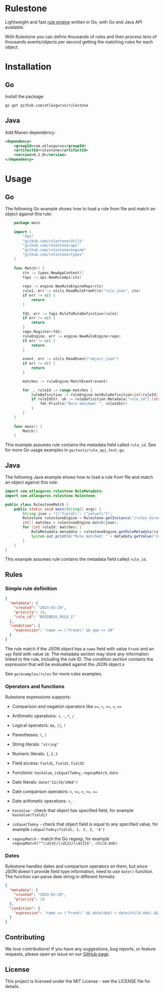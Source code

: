 # Rulestone #

Lightweight and fast [rule engine](https://en.wikipedia.org/wiki/Business_rules_engine) written in Go, with Go and Java API available.

With Rulestone you can define thousands of rules and then process tens of thousands events/objects per second getting the matching rules
for each object.

# Installation

## Go

Install the package:

```bash
go get github.com/atlasgurus/rulestone
```

## Java

Add Maven dependency:

```xml
<dependency>
    <groupId>com.atlasgurus</groupId>
    <artifactId>rulestone</artifactId>
    <version>0.1.0</version>
</dependency>
```

# Usage

## Go

The following Go example shows how to load a rule from file and match an object against this rule:

```go
    package main
    
    import (
        "fmt"
        "github.com/rulestone/Utils"
        "github.com/rulestone/api"
        "github.com/rulestone/engine"
        "github.com/rulestone/types"
    )
    
    func Match() {
        ctx := types.NewAppContext()
        fapi := api.NewRuleApi(ctx)
        
        repo := engine.NewRuleEngineRepo(ctx)
        rule1, err := utils.ReadRuleFromFile("rule.json", ctx)
        if err != nil {
            return
        }
        
        fd1, err := fapi.RuleToRuleDefinition(rule1)
        if err != nil {
            return
        }
        repo.Register(fd1)
        ruleEngine, err := engine.NewRuleEngine(repo)
        if err != nil {
            return
        }
        
        event, err := utils.ReadEvent("object.json")
        if err != nil {
            return
        }

        matches := ruleEngine.MatchEvent(event)

        for _, ruleId := range matches {
            ruleDefinition := ruleEngine.GetRuleDefinition(int(ruleId))
            if ruleIdStr, ok := ruleDefinition.Metadata["rule_id"].(string); ok {
                fmt.Println("Rule matched: ", ruleIdStr)
            }
        }
    }
    
    func main() {
        Match()
    }
```

This example assumes rule contains the metadata field called `rule_id`.
See for more Go usage examples in `go/tests/rule_api_test.go`.

## Java

The following Java example shows how to load a rule from file and match an object against this rule:

```java
import com.atlasgurus.rulestone.RuleMetadata;
import com.atlasgurus.rulestone.Rulestone;

public class RulestoneMatch {
    public static void main(String[] args) {
        String json = "{\"field1\": \"value1\"}";
        Rulestone rulestoneEngine = Rulestone.getInstance("/rules_directory");
        int[] matches = rulestoneEngine.match(json);
        for (int ruleId: matches) {
            RuleMetadata metadata = rulestoneEngine.getRuleMetadata(ruleId);
            System.out.println("Rule matched: " + metadata.getValue("rule_id"));
        }
    }
}
```

This example assumes rule contains the metadata field called `rule_id`.


## Rules

### Simple rule definition

```json
{
  "metadata": {
    "created": "2023-03-29",
    "priority": 10,
    "rule_id": "BUSINESS_RULE_1"
  },
  "condition": {
    "expression": "name == \"Frank\" && age == 20"
  }
}
```

The rule match if the JSON object has a `name` field with value `Frank` and an `age` field with value `20`.
The metadata section may store any information linked to the rule, including the rule ID. 
The condition section contains the expression that will be evaluated against the JSON object.s

See `go/examples/rules` for more rules examples.

### Operators and functions

Rulestone expressions supports:
* Comparison and negation operators like `==`, `>`, `>=`, `<`, `<=`
* Arithmetic operations: `+`, `-`, `*`, `/`
* Logical operators: `&&`, `||`, `!`
* Parentheses: `(`, `)`
* String literals: `"string"`
* Numeric literals: `1`, `2.3`
* Field access: `field1`, `field1.field2`
* Functions: `hasValue`, `isEqualToAny`, `regexpMatch`, `date`
* Date literals: `date("11/29/1968")`
* Date comparison operators: `<`, `<=`, `>`, `>=`, `==`
* Date arithmetic operations: `+`, `-`


* `hasValue` - check that object has specified field, for example `hasValue(field1)`
* `isEqualToAny` - check that object field is equal to any specified value, for example `isEqualToAny(field1, 1, 2, 3, '4')`
* `regexpMatch` - match the Go regexp, for example `regexpMatch("^\\d{4}/\\d{2}/\\d{2}$", child.dob)`

### Dates

Rulestone handles dates and comparison operators on them, but since JSON doesn't provide field type information,
need to use `date()` function. The function can parse date string in different formats:

```json
{
  "metadata": {
    "created": "2023-03-29",
    "priority": 10
  },
  "condition": {
    "expression": "name == \"Frank\" && date(dob) < date(child.dob) && date(\"11/29/1968\") > date(dob) && date(dob) == date(\"11/28/1968\")"
  }
}
```

## Contributing
We love contributions! If you have any suggestions, bug reports, or feature requests, please open an issue on our [GitHub page]().

## License
This project is licensed under the MIT License - see the LICENSE file for details.








